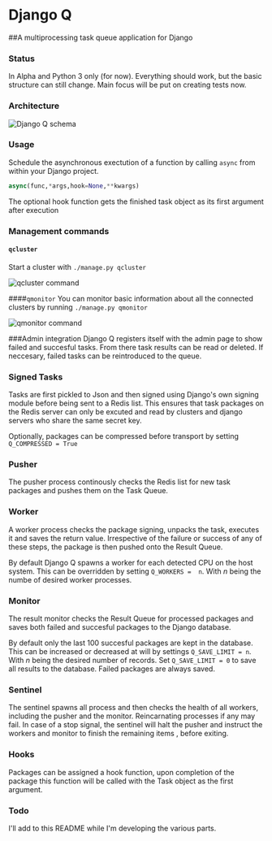 # Django Q
##A multiprocessing task queue application for Django
### Status
In Alpha and Python 3 only (for now).
Everything should work, but the basic structure can still change.
Main focus will be put on creating tests now.


### Architecture
![Django Q schema](http://i.imgur.com/wTIeg2T.png) 

### Usage
Schedule the asynchronous exectution of a function by calling `async` from within your Django project.

```python
async(func,*args,hook=None,**kwargs)
```
The optional hook function gets the finished task object as its first argument after execution

### Management commands

#### `qcluster`
Start a cluster with `./manage.py qcluster`

![qcluster command](http://i.imgur.com/7sVhR3v.png) 

####`qmonitor`
You can monitor basic information about all the connected clusters by running  `./manage.py qmonitor`

![qmonitor command](http://i.imgur.com/5cm7hdP.png) 

###Admin integration
Django Q registers itself with the admin page to show failed and succesful tasks.
From there task results can be read or deleted. If neccesary, failed tasks can be reintroduced to the queue.

### Signed Tasks
Tasks are first pickled to Json and then signed using Django's own signing module before being sent to a Redis list. This ensures that task packages on the Redis server can only be excuted and read by clusters and django servers who share the same secret key. 

Optionally, packages can be compressed before transport by setting `Q_COMPRESSED = True `

### Pusher
The pusher process continously checks the Redis list for new task packages and pushes them on the Task Queue.

### Worker
A worker process checks the package signing, unpacks the task, executes it and saves the return value. Irrespective of the failure or success of any of these steps, the package is then pushed onto the Result Queue. 

By default Django Q spawns a worker for each detected CPU on the host system.
This can be overridden by setting `Q_WORKERS =  n`. With *n* being the numbe of desired worker processes.

### Monitor
The result monitor checks the Result Queue for processed packages and saves both failed and succesful packages to the Django database.

By default only the last 100 succesful packages are kept in the database.
This can be increased or decreased at will by settings `Q_SAVE_LIMIT = n`. With *n* being the desired number of records. 
Set `Q_SAVE_LIMIT = 0` to save all results to the database.
Failed packages are always saved.

### Sentinel

The sentinel spawns all process and then checks the health of all workers, including the pusher and the monitor. Reincarnating processes if any may fail.
In case of a stop signal, the sentinel will halt the pusher and instruct the workers and monitor to finish the remaining items , before exiting.

### Hooks

Packages can be assigned a hook function, upon completion of the package this function will be called with the Task object as the first argument.

### Todo
I'll add to this README while I'm developing the various parts.